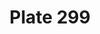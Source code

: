 ---
pid: '299'
an: '9'
title: Plate 299
rev_year: 
_date: 10 mai 1801
caption: Coeffure négligée en Cheveux.
translation: Undressed hairstyle in hair.
student: Emily Cormack
keywords: "[ Négligée ]"
permalink: /plates/299/
layout: plate-page
---